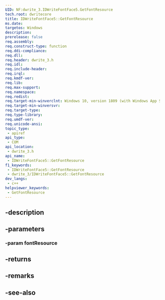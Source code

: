 ```yaml
---
UID: NF:dwrite_3.IDWriteFontFace5.GetFontResource
tech.root: dwritecore
title: IDWriteFontFace5::GetFontResource
ms.date: 
targetos: Windows
description: 
prerelease: false
req.assembly: 
req.construct-type: function
req.ddi-compliance: 
req.dll: 
req.header: dwrite_3.h
req.idl: 
req.include-header: 
req.irql: 
req.kmdf-ver: 
req.lib: 
req.max-support: 
req.namespace: 
req.redist: 
req.target-min-winverclnt: Windows 10, version 1809 (with Windows App SDK 0.5 or later)
req.target-min-winversvr: 
req.target-type: 
req.type-library: 
req.umdf-ver: 
req.unicode-ansi: 
topic_type:
 - apiref
api_type:
 - COM
api_location:
 - dwrite_3.h
api_name:
 - IDWriteFontFace5::GetFontResource
f1_keywords:
 - IDWriteFontFace5::GetFontResource
 - dwrite_3/IDWriteFontFace5::GetFontResource
dev_langs:
 - c++
helpviewer_keywords:
 - GetFontResource
---
```


## -description

## -parameters

### -param fontResource

## -returns

## -remarks

## -see-also

